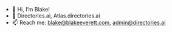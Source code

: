 - 👋 Hi, I’m Blake!
- 👀 Directories.ai, Atlas.directories.ai
- 📫 Reach me: blake@blakeeverett.com, admin@directories.ai


